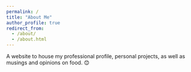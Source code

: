 ```yaml
---
permalink: /
title: "About Me"
author_profile: true
redirect_from: 
  - /about/
  - /about.html
---
```


A website to house my professional profile, personal projects, as well as musings and opinions on food. 😊